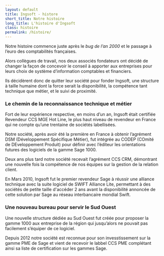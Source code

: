 ```yaml
---
layout: default
title: Ingsoft - histore
short_title: Notre histoire
long_title: L'histoire d'Ingsoft
class: histoire
permalink: /histoire/
---
```


Notre histoire commence juste après le *bug de l’an 2000* et le passage à l’euro des comptabilités françaises.

Alors collègues de travail, nos deux associés fondateurs ont décidé de changer la façon de concevoir le conseil à apporter aux entreprises pour leurs choix de système d’information comptables et financiers.

Ils décidèrent donc de quitter leur société pour fonder Ingsoft, une structure à taille humaine dont la force serait la disponibilité, la compétence tant technique que métier, et le suivi de proximité.

### Le chemin de la reconnaissance technique et métier

Fort de leur expérience respective, en moins d’un an, Ingsoft était certifiée Revendeur CCS MGE Hot Line, le plus haut niveau de revendeur en France qui ne compte qu’une trentaine de sociétés labellisées.

Notre société, après avoir été la première en France à obtenir l’agrément DSM (Développement Spécifique Métier), fut intégrée au CODEP (COmité de DEveloppement Produit) pour définir avec l’éditeur les orientations futures des logiciels de la gamme Sage 1000.

Deux ans plus tard notre société recevait l’agrément CCS CRM, démontrant une nouvelle fois la compétence de nos équipes sur la gestion de la relation client.

En Mars 2010, Ingsoft fut le premier revendeur Sage à réussir une alliance technique avec la suite logiciel de SWIFT Alliance Lite, permettant à des sociétés de petite taille d'accéder 2 ans avant la disponibilité annoncée de cette solution par Sage au réseau interbancaire mondial Swift.

### Une nouveau bureau pour servir le Sud Ouest

Une nouvelle structure dédiée au Sud Ouest fut créée pour proposer la gamme 1000 aux entreprise de la région qui jusqu’alors ne pouvait pas facilement s’équiper de ce logiciel.

Depuis 2012 notre société est reconnue pour son invesstissement sur la gamme PME de Sage et vient de recevoir le labbel CCS PME complétant ainsi sa liste de certification sur les gammes Sage.
